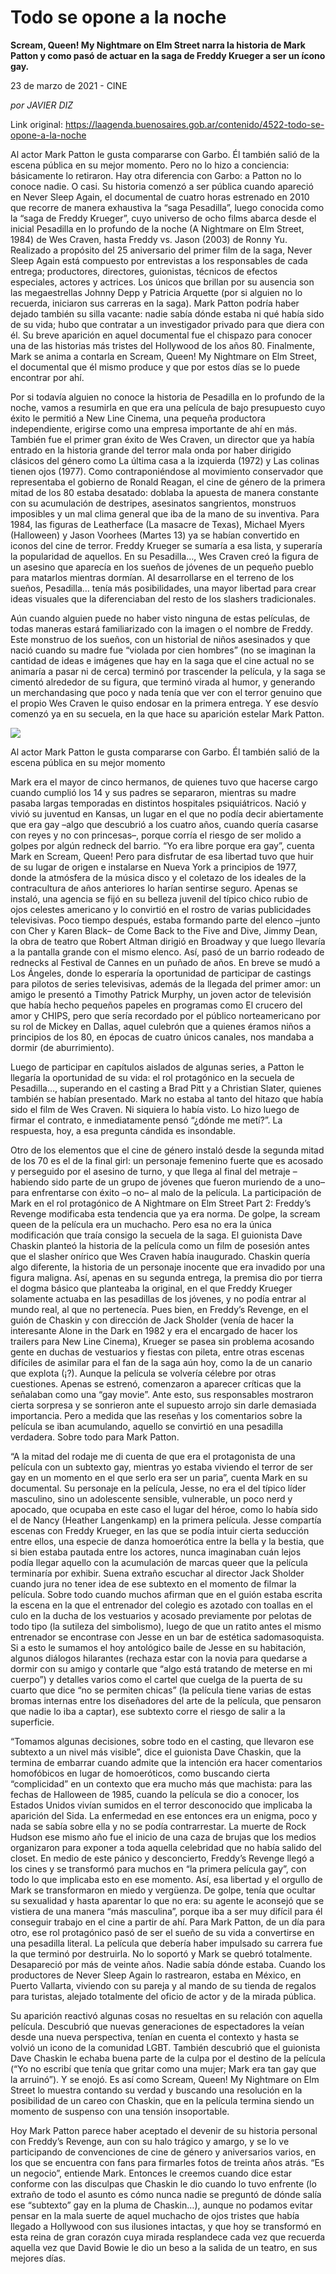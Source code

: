 # Todo se opone a la noche

**Scream, Queen! My Nightmare on Elm Street narra la historia de Mark Patton y como pasó de actuar en la saga de Freddy Krueger a ser un ícono gay.**

23 de marzo de 2021 - CINE

_por JAVIER DIZ_

Link original: https://laagenda.buenosaires.gob.ar/contenido/4522-todo-se-opone-a-la-noche



Al actor Mark Patton le gusta compararse con Garbo. Él también salió de la escena pública en su mejor momento. Pero no lo hizo a conciencia: básicamente lo retiraron. Hay otra diferencia con Garbo: a Patton no lo conoce nadie. O casi. Su historia comenzó a ser pública cuando apareció en Never Sleep Again, el documental de cuatro horas estrenado en 2010 que recorre de manera exhaustiva la “saga Pesadilla”, luego conocida como la “saga de Freddy Krueger”, cuyo universo de ocho films abarca desde el inicial Pesadilla en lo profundo de la noche (A Nightmare on Elm Street, 1984) de Wes Craven, hasta Freddy vs. Jason (2003) de Ronny Yu. Realizado a propósito del 25 aniversario del primer film de la saga, Never Sleep Again está compuesto por entrevistas a los responsables de cada entrega; productores, directores, guionistas, técnicos de efectos especiales, actores y actrices. Los únicos que brillan por su ausencia son las megaestrellas Johnny Depp y Patricia Arquette (por si alguien no lo recuerda, iniciaron sus carreras en la saga). Mark Patton podría haber dejado también su silla vacante: nadie sabía dónde estaba ni qué había sido de su vida; hubo que contratar a un investigador privado para que diera con él. Su breve aparición en aquel documental fue el chispazo para conocer una de las historias más tristes del Hollywood de los años 80. Finalmente, Mark se anima a contarla en Scream, Queen! My Nightmare on Elm Street, el documental que él mismo produce y que por estos días se lo puede encontrar por ahí.




Por si todavía alguien no conoce la historia de Pesadilla en lo profundo de la noche, vamos a resumirla en que era una película de bajo presupuesto cuyo éxito le permitió a New Line Cinema, una pequeña productora independiente, erigirse como una empresa importante de ahí en más. También fue el primer gran éxito de Wes Craven, un director que ya había entrado en la historia grande del terror mala onda por haber dirigido clásicos del género como La última casa a la izquierda (1972) y Las colinas tienen ojos (1977). Como contraponiéndose al movimiento conservador que representaba el gobierno de Ronald Reagan, el cine de género de la primera mitad de los 80 estaba desatado: doblaba la apuesta de manera constante con su acumulación de destripes, asesinatos sangrientos, monstruos imposibles y un mal clima general que iba de la mano de su inventiva. Para 1984, las figuras de Leatherface (La masacre de Texas), Michael Myers (Halloween) y Jason Voorhees (Martes 13) ya se habían convertido en iconos del cine de terror. Freddy Krueger se sumaría a esa lista, y superaría la popularidad de aquellos. En su Pesadilla…, Wes Craven creó la figura de un asesino que aparecía en los sueños de jóvenes de un pequeño pueblo para matarlos mientras dormían. Al desarrollarse en el terreno de los sueños, Pesadilla… tenía más posibilidades, una mayor libertad para crear ideas visuales que la diferenciaban del resto de los slashers tradicionales.




Aún cuando alguien puede no haber visto ninguna de estas películas, de todas maneras estará familiarizado con la imagen o el nombre de Freddy. Este monstruo de los sueños, con un historial de niños asesinados y que nació cuando su madre fue “violada por cien hombres” (no se imaginan la cantidad de ideas e imágenes que hay en la saga que el cine actual no se animaría a pasar ni de cerca) terminó por trascender la película, y la saga se cimentó alrededor de su figura, que terminó virada al humor, y generando un merchandasing que poco y nada tenía que ver con el terror genuino que el propio Wes Craven le quiso endosar en la primera entrega. Y ese desvío comenzó ya en su secuela, en la que hace su aparición estelar Mark Patton.




![](https://cdn.flowlikemusic.com/files/images/42957/ae944512-0169-40e4-98e7-f3ac108fad95.jpeg)




Al actor Mark Patton le gusta compararse con Garbo. Él también salió de la escena pública en su mejor momento




Mark era el mayor de cinco hermanos, de quienes tuvo que hacerse cargo cuando cumplió los 14 y sus padres se separaron, mientras su madre pasaba largas temporadas en distintos hospitales psiquiátricos. Nació y vivió su juventud en Kansas, un lugar en el que no podía decir abiertamente que era gay –algo que descubrió a los cuatro años, cuando quería casarse con reyes y no con princesas–, porque corría el riesgo de ser molido a golpes por algún redneck del barrio. “Yo era libre porque era gay”, cuenta Mark en Scream, Queen! Pero para disfrutar de esa libertad tuvo que huir de su lugar de origen e instalarse en Nueva York a principios de 1977, donde la atmósfera de la música disco y el coletazo de los ideales de la contracultura de años anteriores lo harían sentirse seguro. Apenas se instaló, una agencia se fijó en su belleza juvenil del típico chico rubio de ojos celestes americano y lo convirtió en el rostro de varias publicidades televisivas. Poco tiempo después, estaba formando parte del elenco –junto con Cher y Karen Black– de Come Back to the Five and Dive, Jimmy Dean, la obra de teatro que Robert Altman dirigió en Broadway y que luego llevaría a la pantalla grande con el mismo elenco. Así, pasó de un barrio rodeado de rednecks al Festival de Cannes en un puñado de años. En breve se mudó a Los Ángeles, donde lo esperaría la oportunidad de participar de castings para pilotos de series televisivas, además de la llegada del primer amor: un amigo le presentó a Timothy Patrick Murphy, un joven actor de televisión que había hecho pequeños papeles en programas como El crucero del amor y CHIPS, pero que sería recordado por el público norteamericano por su rol de Mickey en Dallas, aquel culebrón que a quienes éramos niños a principios de los 80, en épocas de cuatro únicos canales, nos mandaba a dormir (de aburrimiento).




Luego de participar en capítulos aislados de algunas series, a Patton le llegaría la oportunidad de su vida: el rol protagónico en la secuela de Pesadilla…, superando en el casting a Brad Pitt y a Christian Slater, quienes también se habían presentado. Mark no estaba al tanto del hitazo que había sido el film de Wes Craven. Ni siquiera lo había visto. Lo hizo luego de firmar el contrato, e inmediatamente pensó “¿dónde me metí?”. La respuesta, hoy, a esa pregunta cándida es insondable.




Otro de los elementos que el cine de género instaló desde la segunda mitad de los 70 es el de la final girl: un personaje femenino fuerte que es acosado y perseguido por el asesino de turno, y que llega al final del metraje –habiendo sido parte de un grupo de jóvenes que fueron muriendo de a uno– para enfrentarse con éxito –o no– al malo de la película. La participación de Mark en el rol protagónico de A Nightmare on Elm Street Part 2: Freddy’s Revenge modificaba esta tendencia que ya era norma. De golpe, la scream queen de la película era un muchacho. Pero esa no era la única modificación que traía consigo la secuela de la saga. El guionista Dave Chaskin planteó la historia de la película como un film de posesión antes que el slasher onírico que Wes Craven había inaugurado. Chaskin quería algo diferente, la historia de un personaje inocente que era invadido por una figura maligna. Así, apenas en su segunda entrega, la premisa dio por tierra el dogma básico que planteaba la original, en el que Freddy Krueger solamente actuaba en las pesadillas de los jóvenes, y no podía entrar al mundo real, al que no pertenecía. Pues bien, en Freddy’s Revenge, en el guión de Chaskin y con dirección de Jack Sholder (venía de hacer la interesante Alone in the Dark en 1982 y era el encargado de hacer los trailers para New Line Cinema), Krueger se pasea sin problema acosando gente en duchas de vestuarios y fiestas con pileta, entre otras escenas difíciles de asimilar para el fan de la saga aún hoy, como la de un canario que explota (¡?). Aunque la película se volvería célebre por otras cuestiones. Apenas se estrenó, comenzaron a aparecer críticas que la señalaban como una “gay movie”. Ante esto, sus responsables mostraron cierta sorpresa y se sonrieron ante el supuesto arrojo sin darle demasiada importancia. Pero a medida que las reseñas y los comentarios sobre la película se iban acumulando, aquello se convirtió en una pesadilla verdadera. Sobre todo para Mark Patton.




“A la mitad del rodaje me di cuenta de que era el protagonista de una película con un subtexto gay, mientras yo estaba viviendo el terror de ser gay en un momento en el que serlo era ser un paria”, cuenta Mark en su documental. Su personaje en la película, Jesse, no era el del típico líder masculino, sino un adolescente sensible, vulnerable, un poco nerd y apocado, que ocupaba en este caso el lugar del héroe, como lo había sido el de Nancy (Heather Langenkamp) en la primera película. Jesse compartía escenas con Freddy Krueger, en las que se podía intuir cierta seducción entre ellos, una especie de danza homoerótica entre la bella y la bestia, que si bien estaba pautada entre los actores, nunca imaginaban cuán lejos podía llegar aquello con la acumulación de marcas queer que la película terminaría por exhibir. Suena extraño escuchar al director Jack Sholder cuando jura no tener idea de ese subtexto en el momento de filmar la película. Sobre todo cuando muchos afirman que en el guión estaba escrita la escena en la que el entrenador del colegio es azotado con toallas en el culo en la ducha de los vestuarios y acosado previamente por pelotas de todo tipo (la sutileza del simbolismo), luego de que un ratito antes el mismo entrenador se encontrase con Jesse en un bar de estética sadomasoquista. Si a esto le sumamos el hoy antológico baile de Jesse en su habitación, algunos diálogos hilarantes (rechaza estar con la novia para quedarse a dormir con su amigo y contarle que “algo está tratando de meterse en mi cuerpo”) y detalles varios como el cartel que cuelga de la puerta de su cuarto que dice “no se permiten chicas” (la película tiene varias de estas bromas internas entre los diseñadores del arte de la película, que pensaron que nadie lo iba a captar), ese subtexto corre el riesgo de salir a la superficie.




“Tomamos algunas decisiones, sobre todo en el casting, que llevaron ese subtexto a un nivel más visible”, dice el guionista Dave Chaskin, que la termina de embarrar cuando admite que la intención era hacer comentarios homofóbicos en lugar de homoeróticos, como buscando cierta “complicidad” en un contexto que era mucho más que machista: para las fechas de Halloween de 1985, cuando la película se dio a conocer, los Estados Unidos vivían sumidos en el terror desconocido que implicaba la aparición del Sida. La enfermedad en ese entonces era un enigma, poco y nada se sabía sobre ella y no se podía contrarrestar. La muerte de Rock Hudson ese mismo año fue el inicio de una caza de brujas que los medios organizaron para exponer a toda aquella celebridad que no había salido del closet. En medio de este pánico y desconcierto, Freddy’s Revenge llegó a los cines y se transformó para muchos en “la primera película gay”, con todo lo que implicaba esto en ese momento. Así, esa libertad y el orgullo de Mark se transformaron en miedo y vergüenza. De golpe, tenía que ocultar su sexualidad y hasta aparentar lo que no era: su agente le aconsejó que se vistiera de una manera “más masculina”, porque iba a ser muy difícil para él conseguir trabajo en el cine a partir de ahí. Para Mark Patton, de un día para otro, ese rol protagónico pasó de ser el sueño de su vida a convertirse en una pesadilla literal. La película que debería haber impulsado su carrera fue la que terminó por destruirla. No lo soportó y Mark se quebró totalmente. Desapareció por más de veinte años. Nadie sabía dónde estaba. Cuando los productores de Never Sleep Again lo rastrearon, estaba en México, en Puerto Vallarta, viviendo con su pareja y al mando de su tienda de regalos para turistas, alejado totalmente del oficio de actor y de la mirada pública.




Su aparición reactivó algunas cosas no resueltas en su relación con aquella película. Descubrió que nuevas generaciones de espectadores la veían desde una nueva perspectiva, tenían en cuenta el contexto y hasta se volvió un icono de la comunidad LGBT. También descubrió que el guionista Dave Chaskin le echaba buena parte de la culpa por el destino de la película (“Yo no escribí que tenía que gritar como una mujer; Mark era tan gay que la arruinó”). Y se enojó. Es así como Scream, Queen! My Nightmare on Elm Street lo muestra contando su verdad y buscando una resolución en la posibilidad de un careo con Chaskin, que en la película termina siendo un momento de suspenso con una tensión insoportable.




Hoy Mark Patton parece haber aceptado el devenir de su historia personal con Freddy’s Revenge, aun con su halo trágico y amargo, y se lo ve participando de convenciones de cine de género y aniversarios varios, en los que se encuentra con fans para firmarles fotos de treinta años atrás. “Es un negocio”, entiende Mark. Entonces le creemos cuando dice estar conforme con las disculpas que Chaskin le dio cuando lo tuvo enfrente (lo extraño de todo el asunto es cómo nunca nadie se preguntó de dónde salía ese “subtexto” gay en la pluma de Chaskin…), aunque no podamos evitar pensar en la mala suerte de aquel muchacho de ojos tristes que había llegado a Hollywood con sus ilusiones intactas, y que hoy se transformó en esta reina de gran corazón cuya mirada resplandece cada vez que recuerda aquella vez que David Bowie le dio un beso a la salida de un teatro, en sus mejores días.



